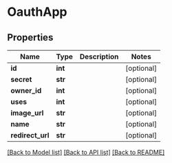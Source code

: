 # OauthApp

## Properties
Name | Type | Description | Notes
------------ | ------------- | ------------- | -------------
**id** | **int** |  | [optional] 
**secret** | **str** |  | [optional] 
**owner_id** | **int** |  | [optional] 
**uses** | **int** |  | [optional] 
**image_url** | **str** |  | [optional] 
**name** | **str** |  | [optional] 
**redirect_url** | **str** |  | [optional] 

[[Back to Model list]](../README.md#documentation-for-models) [[Back to API list]](../README.md#documentation-for-api-endpoints) [[Back to README]](../README.md)


